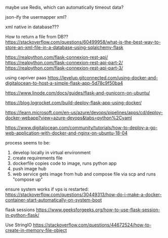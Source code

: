 maybe use Redis, which can automatically timeout data?

json-ify the usermapper xml?

xml native in database???

How to return a file from DB??
https://stackoverflow.com/questions/60499958/what-is-the-best-way-to-store-an-xml-file-in-a-database-using-sqlalchemy-flask

https://realpython.com/flask-connexion-rest-api/
https://realpython.com/flask-connexion-rest-api-part-2/
https://realpython.com/flask-connexion-rest-api-part-3/


using capriver paas
https://levelup.gitconnected.com/using-docker-and-digitalocean-to-host-a-simple-flask-app-5d78c9f50ba4

https://www.linode.com/docs/guides/flask-and-gunicorn-on-ubuntu/

https://blog.logrocket.com/build-deploy-flask-app-using-docker/

https://learn.microsoft.com/en-us/azure/devops/pipelines/apps/cd/deploy-docker-webapp?view=azure-devops&tabs=python%2Cyaml

https://www.digitalocean.com/community/tutorials/how-to-deploy-a-go-web-application-with-docker-and-nginx-on-ubuntu-18-04

process seems to be:
1) develop locally in virtual environment
2) create requirements file
3) dockerfile copies code to image, runs python app
4) push image hub
5) web service gets image from hub and compose file via scp and runs "compose up"

ensure system works if vps is restarted:
https://stackoverflow.com/questions/30449313/how-do-i-make-a-docker-container-start-automatically-on-system-boot


flask sessions
https://www.geeksforgeeks.org/how-to-use-flask-session-in-python-flask/


Use StringIO 
https://stackoverflow.com/questions/44672524/how-to-create-in-memory-file-object

